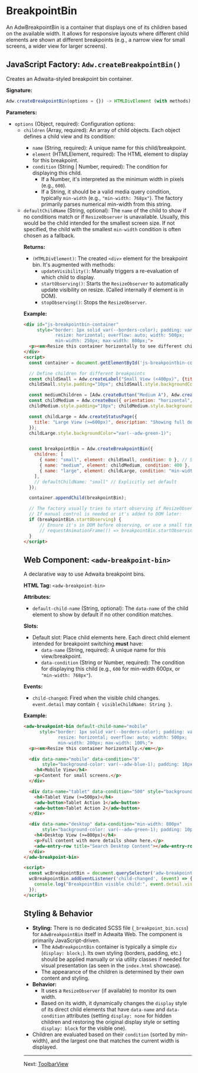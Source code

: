 # BreakpointBin

An AdwBreakpointBin is a container that displays one of its children based on the available width. It allows for responsive layouts where different child elements are shown at different breakpoints (e.g., a narrow view for small screens, a wider view for larger screens).

## JavaScript Factory: `Adw.createBreakpointBin()`

Creates an Adwaita-styled breakpoint bin container.

**Signature:**

```javascript
Adw.createBreakpointBin(options = {}) -> HTMLDivElement (with methods)
```

**Parameters:**

*   `options` (Object, required): Configuration options:
    *   `children` (Array<Object>, required): An array of child objects. Each
        object defines a child view and its condition:
        *   `name` (String, required): A unique name for this child/breakpoint.
        *   `element` (HTMLElement, required): The HTML element to display for this
            breakpoint.
        *   `condition` (String | Number, required): The condition for displaying
            this child.
            *   If a Number, it's interpreted as the minimum width in pixels
                (e.g., `600`).
            *   If a String, it should be a valid media query condition, typically
                `min-width` (e.g., `"min-width: 768px"`). The factory primarily
                parses numerical min-width from this string.
    *   `defaultChildName` (String, optional): The `name` of the child to show if
        no conditions match or if `ResizeObserver` is unavailable. Usually, this
        would be the child intended for the smallest screen size. If not specified,
        the child with the smallest `min-width` condition is often chosen as a
        fallback.

**Returns:**

*   `(HTMLDivElement)`: The created `<div>` element for the breakpoint bin. It's augmented with methods:
    *   `updateVisibility()`: Manually triggers a re-evaluation of which child to display.
    *   `startObserving()`: Starts the `ResizeObserver` to automatically update visibility on resize. (Called internally if element is in DOM).
    *   `stopObserving()`: Stops the `ResizeObserver`.

**Example:**

```html
<div id="js-breakpointbin-container"
     style="border: 1px solid var(--borders-color); padding: var(--spacing-s);
            resize: horizontal; overflow: auto; width: 500px;
            min-width: 250px; max-width: 800px;">
  <p><em>Resize this container horizontally to see different children.</em></p>
</div>
<script>
  const container = document.getElementById('js-breakpointbin-container');

  // Define children for different breakpoints
  const childSmall = Adw.createLabel("Small View (<400px)", {title: 2});
  childSmall.style.padding="10px"; childSmall.style.backgroundColor="var(--adw-red-1)";

  const mediumChildren = [Adw.createButton("Medium A"), Adw.createButton("Medium B")];
  const childMedium = Adw.createBox({ orientation: "horizontal", spacing: "m", children: mediumChildren});
  childMedium.style.padding="10px"; childMedium.style.backgroundColor="var(--adw-yellow-1)";

  const childLarge = Adw.createStatusPage({
    title: "Large View (>=600px)", description: "Showing full details."
  });
  childLarge.style.backgroundColor="var(--adw-green-1)";


  const breakpointBin = Adw.createBreakpointBin({
    children: [
      { name: "small", element: childSmall, condition: 0 }, // Smallest, effectively default if no defaultChildName
      { name: "medium", element: childMedium, condition: 400 }, // Show if width >= 400px
      { name: "large", element: childLarge, condition: "min-width: 600px" } // Show if width >= 600px
    ],
    // defaultChildName: "small" // Explicitly set default
  });

  container.appendChild(breakpointBin);

  // The factory usually tries to start observing if ResizeObserver is available.
  // If manual control is needed or it's added to DOM later:
  if (breakpointBin.startObserving) {
      // Ensure it's in DOM before observing, or use a small timeout
      // requestAnimationFrame(() => breakpointBin.startObserving());
  }
</script>
```

## Web Component: `<adw-breakpoint-bin>`

A declarative way to use Adwaita breakpoint bins.

**HTML Tag:** `<adw-breakpoint-bin>`

**Attributes:**

*   `default-child-name` (String, optional): The `data-name` of the child element to show by default if no other condition matches.

**Slots:**

*   Default slot: Place child elements here. Each direct child element intended for breakpoint switching **must** have:
    *   `data-name` (String, required): A unique name for this view/breakpoint.
    *   `data-condition` (String or Number, required): The condition for displaying this child (e.g., `600` for min-width 600px, or `"min-width: 768px"`).

**Events:**
*   `child-changed`: Fired when the visible child changes. `event.detail` may contain `{ visibleChildName: String }`.

**Example:**

```html
<adw-breakpoint-bin default-child-name="mobile"
      style="border: 1px solid var(--borders-color); padding: var(--spacing-s);
             resize: horizontal; overflow: auto; width: 500px;
             min-width: 200px; max-width: 100%;">
  <p><em>Resize this container horizontally.</em></p>

  <div data-name="mobile" data-condition="0"
       style="background-color: var(--adw-blue-1); padding: 10px;">
    <h4>Mobile View</h4>
    <p>Content for small screens.</p>
  </div>

  <div data-name="tablet" data-condition="500" style="background-color: var(--adw-orange-1); padding: 10px;">
    <h4>Tablet View (>=500px)</h4>
    <adw-button>Tablet Action 1</adw-button>
    <adw-button>Tablet Action 2</adw-button>
  </div>

  <div data-name="desktop" data-condition="min-width: 800px"
       style="background-color: var(--adw-green-1); padding: 10px;">
    <h4>Desktop View (>=800px)</h4>
    <p>Full content with more details shown here.</p>
    <adw-entry-row title="Search Desktop Content"></adw-entry-row>
  </div>
</adw-breakpoint-bin>

<script>
  const wcBreakpointBin = document.querySelector('adw-breakpoint-bin');
  wcBreakpointBin.addEventListener('child-changed', (event) => {
    console.log("BreakpointBin visible child:", event.detail.visibleChildName);
  });
</script>
```

## Styling & Behavior

*   **Styling:** There is no dedicated SCSS file (`_breakpoint_bin.scss`) for `AdwBreakpointBin` itself in Adwaita Web. The component is primarily JavaScript-driven.
    *   The `AdwBreakpointBin` container is typically a simple `div` (`display: block;`). Its own styling (borders, padding, etc.) should be applied manually or via utility classes if needed for visual presentation (as seen in the `index.html` showcase).
    *   The appearance of the children is determined by their own content and styling.
*   **Behavior:**
    *   It uses a `ResizeObserver` (if available) to monitor its own width.
    *   Based on its width, it dynamically changes the `display` style of its direct child elements that have `data-name` and `data-condition` attributes (setting `display: none` for hidden children and restoring the original display style or setting `display: block` for the visible one).
*   Children are evaluated based on their `condition` (sorted by min-width), and the largest one that matches the current width is displayed.

---
Next: [ToolbarView](./toolbarview.md)
